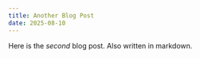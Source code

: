 ```yaml
---
title: Another Blog Post
date: 2025-08-10
---
```


Here is the _second_ blog post. Also written in markdown.
